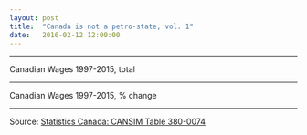 ```yaml
---
layout: post
title:  "Canada is not a petro-state, vol. 1"
date:   2016-02-12 12:00:00
---
```


* * *

<p class="petroTitle">Canadian Wages 1997-2015, total</p>

<div id="petroChart"></div>
<div id="petroTip" class="tooltip">
	<p id="tipTitle"><span id="wageType"></span></p>
</div>

* * *

<p class="petroTitle">Canadian Wages 1997-2015, % change</p>

<div id="petroChChart"></div>
<div id="petroChTip" class="tooltip">
	<p id="tipTitle"><span id="wageType"></span></p>
</div>

* * *

Source: [Statistics Canada: CANSIM Table 380-0074](http://www5.statcan.gc.ca/cansim/a26?lang=eng&retrLang=eng&id=3800074&&pattern=&stByVal=1&p1=1&p2=49&tabMode=dataTable&csid=)

<script type="text/javascript" src="{{ site.baseurl }}/js/colorbrewer.js"></script>
<script>{% include 2016/02/petroChart.js %}</script>
<style>{% include 2016/02/petro1.css %}</style>